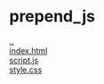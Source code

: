 # prepend_js 
<a href='https://gabrielryanft.github.io/learning/javascript' target='_self' rel='prev'>..</a><br/>
<a href='https://gabrielryanft.github.io/learning/javascript/prepend_js/index.html' target='_blank' rel='next'>index.html</a><br/>
<a href='https://gabrielryanft.github.io/learning/javascript/prepend_js/script.js' target='_blank' rel='next'>script.js</a><br/>
<a href='https://gabrielryanft.github.io/learning/javascript/prepend_js/style.css' target='_blank' rel='next'>style.css</a><br/>
